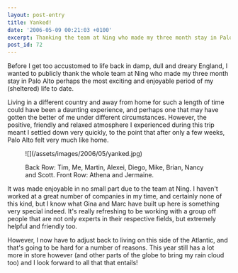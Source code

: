 ```yaml
---
layout: post-entry
title: Yanked!
date: '2006-05-09 00:21:03 +0100'
excerpt: Thanking the team at Ning who made my three month stay in Palo Alto perhaps the most exciting and enjoyable period of my life to date.
post_id: 72
---
```

Before I get too accustomed to life back in damp, dull and dreary England, I wanted to publicly thank the whole team at Ning who made my three month stay in Palo Alto perhaps the most exciting and enjoyable period of my (sheltered) life to date.

Living in a different country and away from home for such a length of time could have been a daunting experience, and perhaps one that may have gotten the better of me under different circumstances. However, the positive, friendly and relaxed atmosphere I experienced during this trip meant I settled down very quickly, to the point that after only a few weeks, Palo Alto felt very much like home.

<figure>
    ![](/assets/images/2006/05/yanked.jpg)
    <figcaption>
        <p>Back Row: Tim, Me, Martin, Alexei, Diego, Mike, Brian, Nancy and Scott. Front Row: Athena and Jermaine.</p>
    </figcaption>
</figure>

It was made enjoyable in no small part due to the team at Ning. I haven't worked at a great number of companies in my time, and certainly none of this kind, but I know what Gina and Marc have built up here is something very special indeed. It's really refreshing to be working with a group off people that are not only experts in their respective fields, but extremely helpful and friendly too.

However, I now have to adjust back to living on this side of the Atlantic, and that's going to be hard for a number of reasons. This year still has a lot more in store however (and other parts of the globe to bring my rain cloud too) and I look forward to all that that entails!